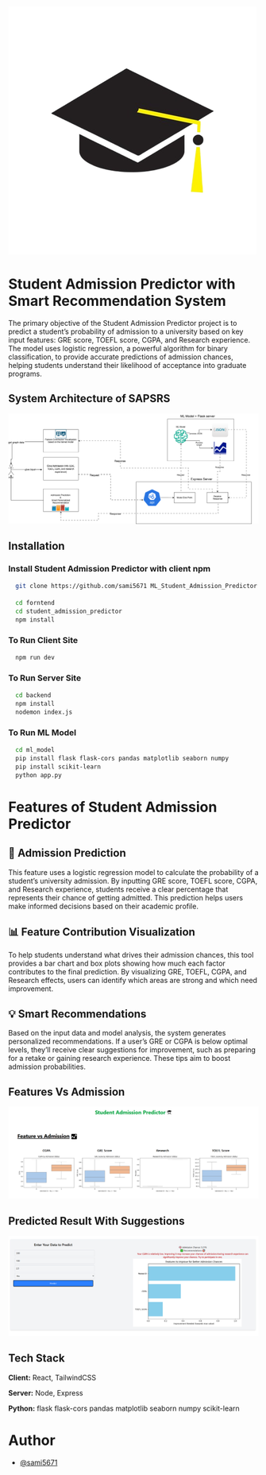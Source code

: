 ![Logo](https://github.com/sami5671/ML_Student_Admission_Predictor/blob/main/frontend/student_admission_predictor/public/logoo.png)

# Student Admission Predictor with Smart Recommendation System

The primary objective of the Student Admission Predictor project is to predict a student’s probability of admission to a university based on key input features: GRE score, TOEFL score, CGPA, and Research experience. The model uses logistic regression, a powerful algorithm for binary classification, to provide accurate predictions of admission chances, helping students understand their likelihood of acceptance into graduate programs.

## System Architecture of SAPSRS

![App Screenshot](https://github.com/sami5671/ML_Student_Admission_Predictor/blob/main/frontend/student_admission_predictor/public/system%20diagram.svg)

## Installation

### Install Student Admission Predictor with client npm

```bash
  git clone https://github.com/sami5671 ML_Student_Admission_Predictor.git

  cd forntend
  cd student_admission_predictor
  npm install
```

### To Run Client Site

```bash
  npm run dev
```

### To Run Server Site

```bash
  cd backend
  npm install
  nodemon index.js
```

### To Run ML Model

```bash
  cd ml_model
  pip install flask flask-cors pandas matplotlib seaborn numpy
  pip install scikit-learn
  python app.py
```

# Features of Student Admission Predictor

## 🎯 Admission Prediction

This feature uses a logistic regression model to calculate the probability of a student’s university admission. By inputting GRE score, TOEFL score, CGPA, and Research experience, students receive a clear percentage that represents their chance of getting admitted. This prediction helps users make informed decisions based on their academic profile.

## 📊 Feature Contribution Visualization

To help students understand what drives their admission chances, this tool provides a bar chart and box plots showing how much each factor contributes to the final prediction. By visualizing GRE, TOEFL, CGPA, and Research effects, users can identify which areas are strong and which need improvement.

## 💡 Smart Recommendations

Based on the input data and model analysis, the system generates personalized recommendations. If a user’s GRE or CGPA is below optimal levels, they’ll receive clear suggestions for improvement, such as preparing for a retake or gaining research experience. These tips aim to boost admission probabilities.

## Features Vs Admission

![App Screenshot](https://github.com/sami5671/ML_Student_Admission_Predictor/blob/main/frontend/student_admission_predictor/public/feature%20vs%20admission.png)

## Predicted Result With Suggestions

![App Screenshot](https://github.com/sami5671/ML_Student_Admission_Predictor/blob/main/frontend/student_admission_predictor/public/predicted%20result%20and%20suggestion.png)

## Tech Stack

**Client:** React, TailwindCSS

**Server:** Node, Express

**Python:** flask flask-cors pandas matplotlib seaborn numpy scikit-learn

# Author

- [@sami5671](https://www.github.com/sami5671)
